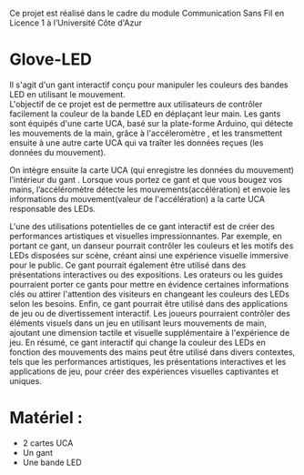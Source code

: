 Ce projet est réalisé dans le cadre du module Communication Sans Fil en Licence 1 à l’Université Côte d'Azur
# Glove-LED
Il s'agit d'un gant interactif conçu pour manipuler les couleurs des bandes LED en utilisant le mouvement.   
L'objectif de ce projet est de permettre aux utilisateurs de contrôler facilement la couleur de la bande LED en déplaçant leur main. 
Les gants sont équipés d'une carte UCA, basé sur la plate-forme Arduino, qui détecte les mouvements de la main, grâce à l'accéleromètre , et les transmettent ensuite à une autre carte UCA qui va traîter les données reçues (les données du mouvement).

On intègre ensuite la carte UCA (qui enregistre les données du mouvement) l’intérieur du gant . Lorsque vous portez ce gant et que vous bougez vos mains, l’accéléromètre détecte les mouvements(accélération) et envoie les informations du mouvement(valeur de l'accélération) a la carte UCA responsable des LEDs.
 
L'une des utilisations potentielles de ce gant interactif est de créer des performances artistiques et visuelles impressionnantes. Par exemple, en portant ce gant, un danseur pourrait contrôler les couleurs et les motifs des LEDs disposées sur scène, créant ainsi une expérience visuelle immersive pour le public.
Ce gant pourrait également être utilisé dans des présentations interactives ou des expositions. Les orateurs ou les guides pourraient porter ce gants pour mettre en évidence certaines informations clés ou attirer l'attention des visiteurs en changeant les couleurs des LEDs selon les besoins.
Enfin, ce gant pourrait être utilisé dans des applications de jeu ou de divertissement interactif. Les joueurs pourraient contrôler des éléments visuels dans un jeu en utilisant leurs mouvements de main, ajoutant une dimension tactile et visuelle supplémentaire à l'expérience de jeu.
En résumé, ce gant interactif qui change la couleur des LEDs en fonction des mouvements des mains peut être utilisé dans divers contextes, tels que les performances artistiques, les présentations interactives et les applications de jeu, pour créer des expériences visuelles captivantes et uniques.

# Matériel :
- 2 cartes UCA
- Un gant 
- Une bande LED
